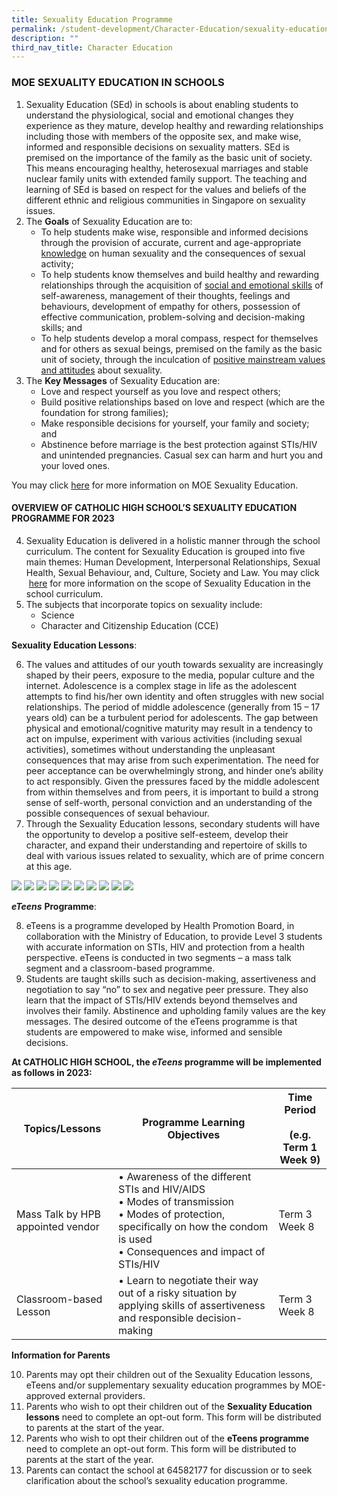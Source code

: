 ```yaml
---
title: Sexuality Education Programme
permalink: /student-development/Character-Education/sexuality-education-programme/
description: ""
third_nav_title: Character Education
---
```

### MOE SEXUALITY EDUCATION IN SCHOOLS

1.  Sexuality Education (SEd) in schools is about enabling students to understand the physiological, social and emotional changes they experience as they mature, develop healthy and rewarding relationships including those with members of the opposite sex, and make wise, informed and responsible decisions on sexuality matters. SEd is premised on the importance of the family as the basic unit of society. This means encouraging healthy, heterosexual marriages and stable nuclear family units with extended family support. The teaching and learning of SEd is based on respect for the values and beliefs of the different ethnic and religious communities in Singapore on sexuality issues.
2.  The **Goals** of Sexuality Education are to: 
    *   To help students make wise, responsible and informed decisions through the provision of accurate, current and age-appropriate <u>knowledge</u> on human sexuality and the consequences of sexual activity;
    *   To help students know themselves and build healthy and rewarding relationships through the acquisition of <u>social and emotional skills</u> of self-awareness, management of their thoughts, feelings and behaviours, development of empathy for others, possession of effective communication, problem-solving and decision-making skills; and
    *   To help students develop a moral compass, respect for themselves and for others as sexual beings, premised on the family as the basic unit of society, through the inculcation of <u>positive mainstream values and attitudes</u> about sexuality. 
3.  The **Key Messages** of Sexuality Education are:
    *   Love and respect yourself as you love and respect others;
    *   Build positive relationships based on love and respect (which are the foundation for strong families);
    *   Make responsible decisions for yourself, your family and society; and
    *   Abstinence before marriage is the best protection against STIs/HIV and unintended pregnancies. Casual sex can harm and hurt you and your loved ones.

You may click [here](https://www.moe.gov.sg/education-in-sg/our-programmes/sexuality-education) for more information on MOE Sexuality Education.

#### OVERVIEW OF CATHOLIC HIGH SCHOOL’S SEXUALITY EDUCATION PROGRAMME FOR 2023

4.  Sexuality Education is delivered in a holistic manner through the school curriculum. The content for Sexuality Education is grouped into five main themes: Human Development, Interpersonal Relationships, Sexual Health, Sexual Behaviour, and, Culture, Society and Law. You may click  [here](https://www.moe.gov.sg/education-in-sg/our-programmes/sexuality-education/scope-and-teaching-approach) for more information on the scope of Sexuality Education in the school curriculum.
5.  The subjects that incorporate topics on sexuality include: 
    *   Science
    *   Character and Citizenship Education (CCE)

**Sexuality Education Lessons**:

6.  The values and attitudes of our youth towards sexuality are increasingly shaped by their peers, exposure to the media, popular culture and the internet. Adolescence is a complex stage in life as the adolescent attempts to find his/her own identity and often struggles with new social relationships. The period of middle adolescence (generally from 15 – 17 years old) can be a turbulent period for adolescents. The gap between physical and emotional/cognitive maturity may result in a tendency to act on impulse, experiment with various activities (including sexual activities), sometimes without understanding the unpleasant consequences that may arise from such experimentation. The need for peer acceptance can be overwhelmingly strong, and hinder one’s ability to act responsibly.  Given the pressures faced by the middle adolescent from within themselves and from peers, it is important to build a strong sense of self-worth, personal conviction and an understanding of the possible consequences of sexual behaviour. 
7.  Through the Sexuality Education lessons, secondary students will have the opportunity to develop a positive self-esteem, develop their character, and expand their understanding and repertoire of skills to deal with various issues related to sexuality, which are of prime concern at this age. 

![](/images/SeD%20Tables%20Level%201%20to%204_Page_01.png)
![](/images/SeD%20Tables%20Level%201%20to%204_Page_02.png)
![](/images/SeD%20Tables%20Level%201%20to%204_Page_03.png)
![](/images/SeD%20Tables%20Level%201%20to%204_Page_04.png)
![](/images/SeD%20Tables%20Level%201%20to%204_Page_05.png)
![](/images/SeD%20Tables%20Level%201%20to%204_Page_06.png)
![](/images/SeD%20Tables%20Level%201%20to%204_Page_07.png)
![](/images/SeD%20Tables%20Level%201%20to%204_Page_08.png)
![](/images/SeD%20Tables%20Level%201%20to%204_Page_09.png)
![](/images/SeD%20Tables%20Level%201%20to%204_Page_10.png)




**_eTeens_** **Programme**:

8.  eTeens is a programme developed by Health Promotion Board, in collaboration with the Ministry of Education, to provide Level 3 students with accurate information on STIs, HIV and protection from a health perspective. eTeens is conducted in two segments – a mass talk segment and a classroom-based programme.
9.  Students are taught skills such as decision-making, assertiveness and negotiation to say “no” to sex and negative peer pressure. They also learn that the impact of STIs/HIV extends beyond themselves and involves their family. Abstinence and upholding family values are the key messages. The desired outcome of the eTeens programme is that students are empowered to make wise, informed and sensible decisions.

**At CATHOLIC HIGH SCHOOL, the _eTeens_ programme will be implemented as follows in 2023:**

| Topics/Lessons 	| Programme Learning Objectives 	| Time Period<br> <br>(e.g. Term 1 Week 9) 	|
|---	|---	|---	|
| Mass Talk by HPB appointed vendor  	| •	Awareness of the different STIs and HIV/AIDS <br>•	Modes of transmission <br>•	Modes of protection, specifically on how the condom is used<br>•	Consequences and impact of STIs/HIV 	| Term 3 Week 8 	|
| Classroom-based Lesson 	| •	Learn to negotiate their way out of a risky situation by applying skills of assertiveness and responsible decision-making 	| Term 3 Week 8 	|

**Information for Parents**

10.  Parents may opt their children out of the Sexuality Education lessons, eTeens and/or supplementary sexuality education programmes by MOE-approved external providers. 
11.  Parents who wish to opt their children out of the **Sexuality Education lessons** need to complete an opt-out form. This form will be distributed to parents at the start of the year. 
12.  Parents who wish to opt their children out of the **eTeens programme** need to complete an opt-out form. This form will be distributed to parents at the start of the year.
13.  Parents can contact the school at 64582177 for discussion or to seek clarification about the school’s sexuality education programme.